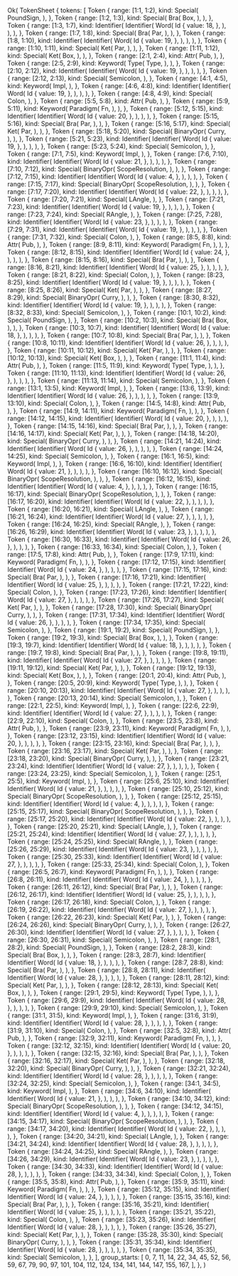 Ok(
    TokenSheet {
        tokens: [
            Token {
                range: [1:1, 1:2),
                kind: Special(
                    PoundSign,
                ),
            },
            Token {
                range: [1:2, 1:3),
                kind: Special(
                    Bra(
                        Box,
                    ),
                ),
            },
            Token {
                range: [1:3, 1:7),
                kind: Identifier(
                    Identifier(
                        Word(
                            Id {
                                value: 18,
                            },
                        ),
                    ),
                ),
            },
            Token {
                range: [1:7, 1:8),
                kind: Special(
                    Bra(
                        Par,
                    ),
                ),
            },
            Token {
                range: [1:8, 1:10),
                kind: Identifier(
                    Identifier(
                        Word(
                            Id {
                                value: 19,
                            },
                        ),
                    ),
                ),
            },
            Token {
                range: [1:10, 1:11),
                kind: Special(
                    Ket(
                        Par,
                    ),
                ),
            },
            Token {
                range: [1:11, 1:12),
                kind: Special(
                    Ket(
                        Box,
                    ),
                ),
            },
            Token {
                range: [2:1, 2:4),
                kind: Attr(
                    Pub,
                ),
            },
            Token {
                range: [2:5, 2:9),
                kind: Keyword(
                    Type(
                        Type,
                    ),
                ),
            },
            Token {
                range: [2:10, 2:12),
                kind: Identifier(
                    Identifier(
                        Word(
                            Id {
                                value: 19,
                            },
                        ),
                    ),
                ),
            },
            Token {
                range: [2:12, 2:13),
                kind: Special(
                    Semicolon,
                ),
            },
            Token {
                range: [4:1, 4:5),
                kind: Keyword(
                    Impl,
                ),
            },
            Token {
                range: [4:6, 4:8),
                kind: Identifier(
                    Identifier(
                        Word(
                            Id {
                                value: 19,
                            },
                        ),
                    ),
                ),
            },
            Token {
                range: [4:8, 4:9),
                kind: Special(
                    Colon,
                ),
            },
            Token {
                range: [5:5, 5:8),
                kind: Attr(
                    Pub,
                ),
            },
            Token {
                range: [5:9, 5:11),
                kind: Keyword(
                    Paradigm(
                        Fn,
                    ),
                ),
            },
            Token {
                range: [5:12, 5:15),
                kind: Identifier(
                    Identifier(
                        Word(
                            Id {
                                value: 20,
                            },
                        ),
                    ),
                ),
            },
            Token {
                range: [5:15, 5:16),
                kind: Special(
                    Bra(
                        Par,
                    ),
                ),
            },
            Token {
                range: [5:16, 5:17),
                kind: Special(
                    Ket(
                        Par,
                    ),
                ),
            },
            Token {
                range: [5:18, 5:20),
                kind: Special(
                    BinaryOpr(
                        Curry,
                    ),
                ),
            },
            Token {
                range: [5:21, 5:23),
                kind: Identifier(
                    Identifier(
                        Word(
                            Id {
                                value: 19,
                            },
                        ),
                    ),
                ),
            },
            Token {
                range: [5:23, 5:24),
                kind: Special(
                    Semicolon,
                ),
            },
            Token {
                range: [7:1, 7:5),
                kind: Keyword(
                    Impl,
                ),
            },
            Token {
                range: [7:6, 7:10),
                kind: Identifier(
                    Identifier(
                        Word(
                            Id {
                                value: 21,
                            },
                        ),
                    ),
                ),
            },
            Token {
                range: [7:10, 7:12),
                kind: Special(
                    BinaryOpr(
                        ScopeResolution,
                    ),
                ),
            },
            Token {
                range: [7:12, 7:15),
                kind: Identifier(
                    Identifier(
                        Word(
                            Id {
                                value: 4,
                            },
                        ),
                    ),
                ),
            },
            Token {
                range: [7:15, 7:17),
                kind: Special(
                    BinaryOpr(
                        ScopeResolution,
                    ),
                ),
            },
            Token {
                range: [7:17, 7:20),
                kind: Identifier(
                    Identifier(
                        Word(
                            Id {
                                value: 22,
                            },
                        ),
                    ),
                ),
            },
            Token {
                range: [7:20, 7:21),
                kind: Special(
                    LAngle,
                ),
            },
            Token {
                range: [7:21, 7:23),
                kind: Identifier(
                    Identifier(
                        Word(
                            Id {
                                value: 19,
                            },
                        ),
                    ),
                ),
            },
            Token {
                range: [7:23, 7:24),
                kind: Special(
                    RAngle,
                ),
            },
            Token {
                range: [7:25, 7:28),
                kind: Identifier(
                    Identifier(
                        Word(
                            Id {
                                value: 23,
                            },
                        ),
                    ),
                ),
            },
            Token {
                range: [7:29, 7:31),
                kind: Identifier(
                    Identifier(
                        Word(
                            Id {
                                value: 19,
                            },
                        ),
                    ),
                ),
            },
            Token {
                range: [7:31, 7:32),
                kind: Special(
                    Colon,
                ),
            },
            Token {
                range: [8:5, 8:8),
                kind: Attr(
                    Pub,
                ),
            },
            Token {
                range: [8:9, 8:11),
                kind: Keyword(
                    Paradigm(
                        Fn,
                    ),
                ),
            },
            Token {
                range: [8:12, 8:15),
                kind: Identifier(
                    Identifier(
                        Word(
                            Id {
                                value: 24,
                            },
                        ),
                    ),
                ),
            },
            Token {
                range: [8:15, 8:16),
                kind: Special(
                    Bra(
                        Par,
                    ),
                ),
            },
            Token {
                range: [8:16, 8:21),
                kind: Identifier(
                    Identifier(
                        Word(
                            Id {
                                value: 25,
                            },
                        ),
                    ),
                ),
            },
            Token {
                range: [8:21, 8:22),
                kind: Special(
                    Colon,
                ),
            },
            Token {
                range: [8:23, 8:25),
                kind: Identifier(
                    Identifier(
                        Word(
                            Id {
                                value: 19,
                            },
                        ),
                    ),
                ),
            },
            Token {
                range: [8:25, 8:26),
                kind: Special(
                    Ket(
                        Par,
                    ),
                ),
            },
            Token {
                range: [8:27, 8:29),
                kind: Special(
                    BinaryOpr(
                        Curry,
                    ),
                ),
            },
            Token {
                range: [8:30, 8:32),
                kind: Identifier(
                    Identifier(
                        Word(
                            Id {
                                value: 19,
                            },
                        ),
                    ),
                ),
            },
            Token {
                range: [8:32, 8:33),
                kind: Special(
                    Semicolon,
                ),
            },
            Token {
                range: [10:1, 10:2),
                kind: Special(
                    PoundSign,
                ),
            },
            Token {
                range: [10:2, 10:3),
                kind: Special(
                    Bra(
                        Box,
                    ),
                ),
            },
            Token {
                range: [10:3, 10:7),
                kind: Identifier(
                    Identifier(
                        Word(
                            Id {
                                value: 18,
                            },
                        ),
                    ),
                ),
            },
            Token {
                range: [10:7, 10:8),
                kind: Special(
                    Bra(
                        Par,
                    ),
                ),
            },
            Token {
                range: [10:8, 10:11),
                kind: Identifier(
                    Identifier(
                        Word(
                            Id {
                                value: 26,
                            },
                        ),
                    ),
                ),
            },
            Token {
                range: [10:11, 10:12),
                kind: Special(
                    Ket(
                        Par,
                    ),
                ),
            },
            Token {
                range: [10:12, 10:13),
                kind: Special(
                    Ket(
                        Box,
                    ),
                ),
            },
            Token {
                range: [11:1, 11:4),
                kind: Attr(
                    Pub,
                ),
            },
            Token {
                range: [11:5, 11:9),
                kind: Keyword(
                    Type(
                        Type,
                    ),
                ),
            },
            Token {
                range: [11:10, 11:13),
                kind: Identifier(
                    Identifier(
                        Word(
                            Id {
                                value: 26,
                            },
                        ),
                    ),
                ),
            },
            Token {
                range: [11:13, 11:14),
                kind: Special(
                    Semicolon,
                ),
            },
            Token {
                range: [13:1, 13:5),
                kind: Keyword(
                    Impl,
                ),
            },
            Token {
                range: [13:6, 13:9),
                kind: Identifier(
                    Identifier(
                        Word(
                            Id {
                                value: 26,
                            },
                        ),
                    ),
                ),
            },
            Token {
                range: [13:9, 13:10),
                kind: Special(
                    Colon,
                ),
            },
            Token {
                range: [14:5, 14:8),
                kind: Attr(
                    Pub,
                ),
            },
            Token {
                range: [14:9, 14:11),
                kind: Keyword(
                    Paradigm(
                        Fn,
                    ),
                ),
            },
            Token {
                range: [14:12, 14:15),
                kind: Identifier(
                    Identifier(
                        Word(
                            Id {
                                value: 20,
                            },
                        ),
                    ),
                ),
            },
            Token {
                range: [14:15, 14:16),
                kind: Special(
                    Bra(
                        Par,
                    ),
                ),
            },
            Token {
                range: [14:16, 14:17),
                kind: Special(
                    Ket(
                        Par,
                    ),
                ),
            },
            Token {
                range: [14:18, 14:20),
                kind: Special(
                    BinaryOpr(
                        Curry,
                    ),
                ),
            },
            Token {
                range: [14:21, 14:24),
                kind: Identifier(
                    Identifier(
                        Word(
                            Id {
                                value: 26,
                            },
                        ),
                    ),
                ),
            },
            Token {
                range: [14:24, 14:25),
                kind: Special(
                    Semicolon,
                ),
            },
            Token {
                range: [16:1, 16:5),
                kind: Keyword(
                    Impl,
                ),
            },
            Token {
                range: [16:6, 16:10),
                kind: Identifier(
                    Identifier(
                        Word(
                            Id {
                                value: 21,
                            },
                        ),
                    ),
                ),
            },
            Token {
                range: [16:10, 16:12),
                kind: Special(
                    BinaryOpr(
                        ScopeResolution,
                    ),
                ),
            },
            Token {
                range: [16:12, 16:15),
                kind: Identifier(
                    Identifier(
                        Word(
                            Id {
                                value: 4,
                            },
                        ),
                    ),
                ),
            },
            Token {
                range: [16:15, 16:17),
                kind: Special(
                    BinaryOpr(
                        ScopeResolution,
                    ),
                ),
            },
            Token {
                range: [16:17, 16:20),
                kind: Identifier(
                    Identifier(
                        Word(
                            Id {
                                value: 22,
                            },
                        ),
                    ),
                ),
            },
            Token {
                range: [16:20, 16:21),
                kind: Special(
                    LAngle,
                ),
            },
            Token {
                range: [16:21, 16:24),
                kind: Identifier(
                    Identifier(
                        Word(
                            Id {
                                value: 27,
                            },
                        ),
                    ),
                ),
            },
            Token {
                range: [16:24, 16:25),
                kind: Special(
                    RAngle,
                ),
            },
            Token {
                range: [16:26, 16:29),
                kind: Identifier(
                    Identifier(
                        Word(
                            Id {
                                value: 23,
                            },
                        ),
                    ),
                ),
            },
            Token {
                range: [16:30, 16:33),
                kind: Identifier(
                    Identifier(
                        Word(
                            Id {
                                value: 26,
                            },
                        ),
                    ),
                ),
            },
            Token {
                range: [16:33, 16:34),
                kind: Special(
                    Colon,
                ),
            },
            Token {
                range: [17:5, 17:8),
                kind: Attr(
                    Pub,
                ),
            },
            Token {
                range: [17:9, 17:11),
                kind: Keyword(
                    Paradigm(
                        Fn,
                    ),
                ),
            },
            Token {
                range: [17:12, 17:15),
                kind: Identifier(
                    Identifier(
                        Word(
                            Id {
                                value: 24,
                            },
                        ),
                    ),
                ),
            },
            Token {
                range: [17:15, 17:16),
                kind: Special(
                    Bra(
                        Par,
                    ),
                ),
            },
            Token {
                range: [17:16, 17:21),
                kind: Identifier(
                    Identifier(
                        Word(
                            Id {
                                value: 25,
                            },
                        ),
                    ),
                ),
            },
            Token {
                range: [17:21, 17:22),
                kind: Special(
                    Colon,
                ),
            },
            Token {
                range: [17:23, 17:26),
                kind: Identifier(
                    Identifier(
                        Word(
                            Id {
                                value: 27,
                            },
                        ),
                    ),
                ),
            },
            Token {
                range: [17:26, 17:27),
                kind: Special(
                    Ket(
                        Par,
                    ),
                ),
            },
            Token {
                range: [17:28, 17:30),
                kind: Special(
                    BinaryOpr(
                        Curry,
                    ),
                ),
            },
            Token {
                range: [17:31, 17:34),
                kind: Identifier(
                    Identifier(
                        Word(
                            Id {
                                value: 26,
                            },
                        ),
                    ),
                ),
            },
            Token {
                range: [17:34, 17:35),
                kind: Special(
                    Semicolon,
                ),
            },
            Token {
                range: [19:1, 19:2),
                kind: Special(
                    PoundSign,
                ),
            },
            Token {
                range: [19:2, 19:3),
                kind: Special(
                    Bra(
                        Box,
                    ),
                ),
            },
            Token {
                range: [19:3, 19:7),
                kind: Identifier(
                    Identifier(
                        Word(
                            Id {
                                value: 18,
                            },
                        ),
                    ),
                ),
            },
            Token {
                range: [19:7, 19:8),
                kind: Special(
                    Bra(
                        Par,
                    ),
                ),
            },
            Token {
                range: [19:8, 19:11),
                kind: Identifier(
                    Identifier(
                        Word(
                            Id {
                                value: 27,
                            },
                        ),
                    ),
                ),
            },
            Token {
                range: [19:11, 19:12),
                kind: Special(
                    Ket(
                        Par,
                    ),
                ),
            },
            Token {
                range: [19:12, 19:13),
                kind: Special(
                    Ket(
                        Box,
                    ),
                ),
            },
            Token {
                range: [20:1, 20:4),
                kind: Attr(
                    Pub,
                ),
            },
            Token {
                range: [20:5, 20:9),
                kind: Keyword(
                    Type(
                        Type,
                    ),
                ),
            },
            Token {
                range: [20:10, 20:13),
                kind: Identifier(
                    Identifier(
                        Word(
                            Id {
                                value: 27,
                            },
                        ),
                    ),
                ),
            },
            Token {
                range: [20:13, 20:14),
                kind: Special(
                    Semicolon,
                ),
            },
            Token {
                range: [22:1, 22:5),
                kind: Keyword(
                    Impl,
                ),
            },
            Token {
                range: [22:6, 22:9),
                kind: Identifier(
                    Identifier(
                        Word(
                            Id {
                                value: 27,
                            },
                        ),
                    ),
                ),
            },
            Token {
                range: [22:9, 22:10),
                kind: Special(
                    Colon,
                ),
            },
            Token {
                range: [23:5, 23:8),
                kind: Attr(
                    Pub,
                ),
            },
            Token {
                range: [23:9, 23:11),
                kind: Keyword(
                    Paradigm(
                        Fn,
                    ),
                ),
            },
            Token {
                range: [23:12, 23:15),
                kind: Identifier(
                    Identifier(
                        Word(
                            Id {
                                value: 20,
                            },
                        ),
                    ),
                ),
            },
            Token {
                range: [23:15, 23:16),
                kind: Special(
                    Bra(
                        Par,
                    ),
                ),
            },
            Token {
                range: [23:16, 23:17),
                kind: Special(
                    Ket(
                        Par,
                    ),
                ),
            },
            Token {
                range: [23:18, 23:20),
                kind: Special(
                    BinaryOpr(
                        Curry,
                    ),
                ),
            },
            Token {
                range: [23:21, 23:24),
                kind: Identifier(
                    Identifier(
                        Word(
                            Id {
                                value: 27,
                            },
                        ),
                    ),
                ),
            },
            Token {
                range: [23:24, 23:25),
                kind: Special(
                    Semicolon,
                ),
            },
            Token {
                range: [25:1, 25:5),
                kind: Keyword(
                    Impl,
                ),
            },
            Token {
                range: [25:6, 25:10),
                kind: Identifier(
                    Identifier(
                        Word(
                            Id {
                                value: 21,
                            },
                        ),
                    ),
                ),
            },
            Token {
                range: [25:10, 25:12),
                kind: Special(
                    BinaryOpr(
                        ScopeResolution,
                    ),
                ),
            },
            Token {
                range: [25:12, 25:15),
                kind: Identifier(
                    Identifier(
                        Word(
                            Id {
                                value: 4,
                            },
                        ),
                    ),
                ),
            },
            Token {
                range: [25:15, 25:17),
                kind: Special(
                    BinaryOpr(
                        ScopeResolution,
                    ),
                ),
            },
            Token {
                range: [25:17, 25:20),
                kind: Identifier(
                    Identifier(
                        Word(
                            Id {
                                value: 22,
                            },
                        ),
                    ),
                ),
            },
            Token {
                range: [25:20, 25:21),
                kind: Special(
                    LAngle,
                ),
            },
            Token {
                range: [25:21, 25:24),
                kind: Identifier(
                    Identifier(
                        Word(
                            Id {
                                value: 27,
                            },
                        ),
                    ),
                ),
            },
            Token {
                range: [25:24, 25:25),
                kind: Special(
                    RAngle,
                ),
            },
            Token {
                range: [25:26, 25:29),
                kind: Identifier(
                    Identifier(
                        Word(
                            Id {
                                value: 23,
                            },
                        ),
                    ),
                ),
            },
            Token {
                range: [25:30, 25:33),
                kind: Identifier(
                    Identifier(
                        Word(
                            Id {
                                value: 27,
                            },
                        ),
                    ),
                ),
            },
            Token {
                range: [25:33, 25:34),
                kind: Special(
                    Colon,
                ),
            },
            Token {
                range: [26:5, 26:7),
                kind: Keyword(
                    Paradigm(
                        Fn,
                    ),
                ),
            },
            Token {
                range: [26:8, 26:11),
                kind: Identifier(
                    Identifier(
                        Word(
                            Id {
                                value: 24,
                            },
                        ),
                    ),
                ),
            },
            Token {
                range: [26:11, 26:12),
                kind: Special(
                    Bra(
                        Par,
                    ),
                ),
            },
            Token {
                range: [26:12, 26:17),
                kind: Identifier(
                    Identifier(
                        Word(
                            Id {
                                value: 25,
                            },
                        ),
                    ),
                ),
            },
            Token {
                range: [26:17, 26:18),
                kind: Special(
                    Colon,
                ),
            },
            Token {
                range: [26:19, 26:22),
                kind: Identifier(
                    Identifier(
                        Word(
                            Id {
                                value: 27,
                            },
                        ),
                    ),
                ),
            },
            Token {
                range: [26:22, 26:23),
                kind: Special(
                    Ket(
                        Par,
                    ),
                ),
            },
            Token {
                range: [26:24, 26:26),
                kind: Special(
                    BinaryOpr(
                        Curry,
                    ),
                ),
            },
            Token {
                range: [26:27, 26:30),
                kind: Identifier(
                    Identifier(
                        Word(
                            Id {
                                value: 27,
                            },
                        ),
                    ),
                ),
            },
            Token {
                range: [26:30, 26:31),
                kind: Special(
                    Semicolon,
                ),
            },
            Token {
                range: [28:1, 28:2),
                kind: Special(
                    PoundSign,
                ),
            },
            Token {
                range: [28:2, 28:3),
                kind: Special(
                    Bra(
                        Box,
                    ),
                ),
            },
            Token {
                range: [28:3, 28:7),
                kind: Identifier(
                    Identifier(
                        Word(
                            Id {
                                value: 18,
                            },
                        ),
                    ),
                ),
            },
            Token {
                range: [28:7, 28:8),
                kind: Special(
                    Bra(
                        Par,
                    ),
                ),
            },
            Token {
                range: [28:8, 28:11),
                kind: Identifier(
                    Identifier(
                        Word(
                            Id {
                                value: 28,
                            },
                        ),
                    ),
                ),
            },
            Token {
                range: [28:11, 28:12),
                kind: Special(
                    Ket(
                        Par,
                    ),
                ),
            },
            Token {
                range: [28:12, 28:13),
                kind: Special(
                    Ket(
                        Box,
                    ),
                ),
            },
            Token {
                range: [29:1, 29:5),
                kind: Keyword(
                    Type(
                        Type,
                    ),
                ),
            },
            Token {
                range: [29:6, 29:9),
                kind: Identifier(
                    Identifier(
                        Word(
                            Id {
                                value: 28,
                            },
                        ),
                    ),
                ),
            },
            Token {
                range: [29:9, 29:10),
                kind: Special(
                    Semicolon,
                ),
            },
            Token {
                range: [31:1, 31:5),
                kind: Keyword(
                    Impl,
                ),
            },
            Token {
                range: [31:6, 31:9),
                kind: Identifier(
                    Identifier(
                        Word(
                            Id {
                                value: 28,
                            },
                        ),
                    ),
                ),
            },
            Token {
                range: [31:9, 31:10),
                kind: Special(
                    Colon,
                ),
            },
            Token {
                range: [32:5, 32:8),
                kind: Attr(
                    Pub,
                ),
            },
            Token {
                range: [32:9, 32:11),
                kind: Keyword(
                    Paradigm(
                        Fn,
                    ),
                ),
            },
            Token {
                range: [32:12, 32:15),
                kind: Identifier(
                    Identifier(
                        Word(
                            Id {
                                value: 20,
                            },
                        ),
                    ),
                ),
            },
            Token {
                range: [32:15, 32:16),
                kind: Special(
                    Bra(
                        Par,
                    ),
                ),
            },
            Token {
                range: [32:16, 32:17),
                kind: Special(
                    Ket(
                        Par,
                    ),
                ),
            },
            Token {
                range: [32:18, 32:20),
                kind: Special(
                    BinaryOpr(
                        Curry,
                    ),
                ),
            },
            Token {
                range: [32:21, 32:24),
                kind: Identifier(
                    Identifier(
                        Word(
                            Id {
                                value: 28,
                            },
                        ),
                    ),
                ),
            },
            Token {
                range: [32:24, 32:25),
                kind: Special(
                    Semicolon,
                ),
            },
            Token {
                range: [34:1, 34:5),
                kind: Keyword(
                    Impl,
                ),
            },
            Token {
                range: [34:6, 34:10),
                kind: Identifier(
                    Identifier(
                        Word(
                            Id {
                                value: 21,
                            },
                        ),
                    ),
                ),
            },
            Token {
                range: [34:10, 34:12),
                kind: Special(
                    BinaryOpr(
                        ScopeResolution,
                    ),
                ),
            },
            Token {
                range: [34:12, 34:15),
                kind: Identifier(
                    Identifier(
                        Word(
                            Id {
                                value: 4,
                            },
                        ),
                    ),
                ),
            },
            Token {
                range: [34:15, 34:17),
                kind: Special(
                    BinaryOpr(
                        ScopeResolution,
                    ),
                ),
            },
            Token {
                range: [34:17, 34:20),
                kind: Identifier(
                    Identifier(
                        Word(
                            Id {
                                value: 22,
                            },
                        ),
                    ),
                ),
            },
            Token {
                range: [34:20, 34:21),
                kind: Special(
                    LAngle,
                ),
            },
            Token {
                range: [34:21, 34:24),
                kind: Identifier(
                    Identifier(
                        Word(
                            Id {
                                value: 28,
                            },
                        ),
                    ),
                ),
            },
            Token {
                range: [34:24, 34:25),
                kind: Special(
                    RAngle,
                ),
            },
            Token {
                range: [34:26, 34:29),
                kind: Identifier(
                    Identifier(
                        Word(
                            Id {
                                value: 23,
                            },
                        ),
                    ),
                ),
            },
            Token {
                range: [34:30, 34:33),
                kind: Identifier(
                    Identifier(
                        Word(
                            Id {
                                value: 28,
                            },
                        ),
                    ),
                ),
            },
            Token {
                range: [34:33, 34:34),
                kind: Special(
                    Colon,
                ),
            },
            Token {
                range: [35:5, 35:8),
                kind: Attr(
                    Pub,
                ),
            },
            Token {
                range: [35:9, 35:11),
                kind: Keyword(
                    Paradigm(
                        Fn,
                    ),
                ),
            },
            Token {
                range: [35:12, 35:15),
                kind: Identifier(
                    Identifier(
                        Word(
                            Id {
                                value: 24,
                            },
                        ),
                    ),
                ),
            },
            Token {
                range: [35:15, 35:16),
                kind: Special(
                    Bra(
                        Par,
                    ),
                ),
            },
            Token {
                range: [35:16, 35:21),
                kind: Identifier(
                    Identifier(
                        Word(
                            Id {
                                value: 25,
                            },
                        ),
                    ),
                ),
            },
            Token {
                range: [35:21, 35:22),
                kind: Special(
                    Colon,
                ),
            },
            Token {
                range: [35:23, 35:26),
                kind: Identifier(
                    Identifier(
                        Word(
                            Id {
                                value: 28,
                            },
                        ),
                    ),
                ),
            },
            Token {
                range: [35:26, 35:27),
                kind: Special(
                    Ket(
                        Par,
                    ),
                ),
            },
            Token {
                range: [35:28, 35:30),
                kind: Special(
                    BinaryOpr(
                        Curry,
                    ),
                ),
            },
            Token {
                range: [35:31, 35:34),
                kind: Identifier(
                    Identifier(
                        Word(
                            Id {
                                value: 28,
                            },
                        ),
                    ),
                ),
            },
            Token {
                range: [35:34, 35:35),
                kind: Special(
                    Semicolon,
                ),
            },
        ],
        group_starts: [
            0,
            7,
            11,
            14,
            22,
            34,
            45,
            52,
            56,
            59,
            67,
            79,
            90,
            97,
            101,
            104,
            112,
            124,
            134,
            141,
            144,
            147,
            155,
            167,
        ],
    },
)
